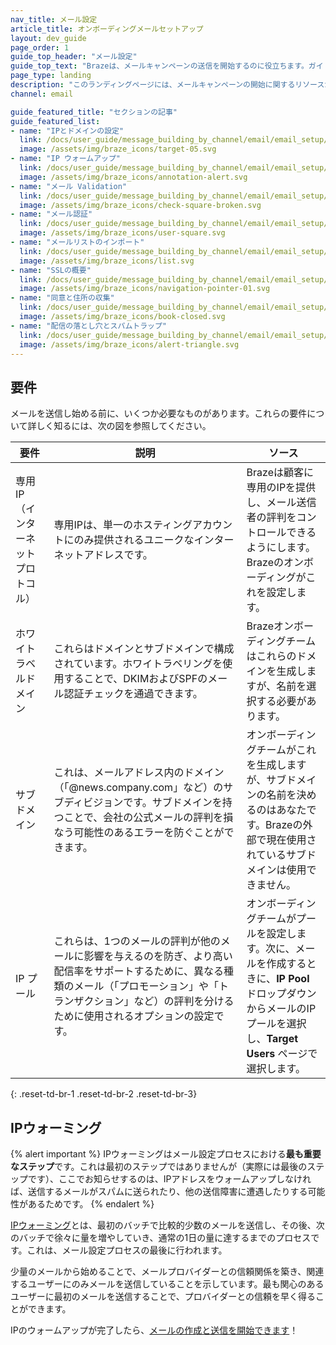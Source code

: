 ```yaml
---
nav_title: メール設定
article_title: オンボーディングメールセットアップ
layout: dev_guide
page_order: 1
guide_top_header: "メール設定"
guide_top_text: "Brazeは、メールキャンペーンの送信を開始するのに役立ちます。ガイドに従うか、<a href='https://learning.braze.com/email-onboarding-for-pro-and-enterprise-achieving-high-deliverability' target='_blank'>メールオンボーディング</a> Brazeラーニングコースをチェックしてください。"
page_type: landing
description: "このランディングページには、メールキャンペーンの開始に関するリソースが含まれており、IPやドメインの設定、IPウォーミング、メールの検証などが含まれています。"
channel: email

guide_featured_title: "セクションの記事"
guide_featured_list:
- name: "IPとドメインの設定"
  link: /docs/user_guide/message_building_by_channel/email/email_setup/setting_up_ips_and_domains/
  image: /assets/img/braze_icons/target-05.svg
- name: "IP ウォームアップ"
  link: /docs/user_guide/message_building_by_channel/email/email_setup/ip_warming/
  image: /assets/img/braze_icons/annotation-alert.svg
- name: "メール Validation"
  link: /docs/user_guide/message_building_by_channel/email/email_setup/email_validation/
  image: /assets/img/braze_icons/check-square-broken.svg
- name: "メール認証"
  link: /docs/user_guide/message_building_by_channel/email/email_setup/authentication/
  image: /assets/img/braze_icons/user-square.svg
- name: "メールリストのインポート"
  link: /docs/user_guide/message_building_by_channel/email/email_setup/import_your_email_list/
  image: /assets/img/braze_icons/list.svg
- name: "SSLの概要"
  link: /docs/user_guide/message_building_by_channel/email/email_setup/ssl/
  image: /assets/img/braze_icons/navigation-pointer-01.svg
- name: "同意と住所の収集"
  link: /docs/user_guide/message_building_by_channel/email/email_setup/consent_and_address_collection/
  image: /assets/img/braze_icons/book-closed.svg
- name: "配信の落とし穴とスパムトラップ"
  link: /docs/user_guide/message_building_by_channel/email/email_setup/deliverability_pitfalls_and_spam_traps/
  image: /assets/img/braze_icons/alert-triangle.svg
---
```


## 要件

メールを送信し始める前に、いくつか必要なものがあります。これらの要件について詳しく知るには、次の図を参照してください。

| 要件 | 説明 | ソース |
|---|---|---|
| 専用IP（インターネットプロトコル）| 専用IPは、単一のホスティングアカウントにのみ提供されるユニークなインターネットアドレスです。 | Brazeは顧客に専用のIPを提供し、メール送信者の評判をコントロールできるようにします。Brazeのオンボーディングがこれを設定します。|
| ホワイトラベルドメイン | これらはドメインとサブドメインで構成されています。ホワイトラベリングを使用することで、DKIMおよびSPFのメール認証チェックを通過できます。 | Brazeオンボーディングチームはこれらのドメインを生成しますが、名前を選択する必要があります。 |
| サブドメイン | これは、メールアドレス内のドメイン（「@news.company.com」など）のサブディビジョンです。サブドメインを持つことで、会社の公式メールの評判を損なう可能性のあるエラーを防ぐことができます。 | オンボーディングチームがこれを生成しますが、サブドメインの名前を決めるのはあなたです。Brazeの外部で現在使用されているサブドメインは使用できません。 |
| IP プール | これらは、1つのメールの評判が他のメールに影響を与えるのを防ぎ、より高い配信率をサポートするために、異なる種類のメール（「プロモーション」や「トランザクション」など）の評判を分けるために使用されるオプションの設定です。 | オンボーディングチームがプールを設定します。次に、メールを作成するときに、**IP Pool** ドロップダウンからメールのIPプールを選択し、**Target Users** ページで選択します。|
{: .reset-td-br-1 .reset-td-br-2 .reset-td-br-3}

## IPウォーミング

{% alert important %}
IPウォーミングはメール設定プロセスにおける**最も重要なステップ**です。これは最初のステップではありませんが（実際には最後のステップです）、ここでお知らせするのは、IPアドレスをウォームアップしなければ、送信するメールがスパムに送られたり、他の送信障害に遭遇したりする可能性があるためです。
{% endalert %}

[IPウォーミング]({{site.baseurl}}/user_guide/message_building_by_channel/email/email_setup/ip_warming/)とは、最初のバッチで比較的少数のメールを送信し、その後、次のバッチで徐々に量を増やしていき、通常の1日の量に達するまでのプロセスです。これは、メール設定プロセスの最後に行われます。

少量のメールから始めることで、メールプロバイダーとの信頼関係を築き、関連するユーザーにのみメールを送信していることを示しています。最も関心のあるユーザーに最初のメールを送信することで、プロバイダーとの信頼を早く得ることができます。

IPのウォームアップが完了したら、[メールの作成と送信を開始できます]({{site.baseurl}}/user_guide/message_building_by_channel/email/html_editor/creating_an_email_campaign/)！

<br><br>